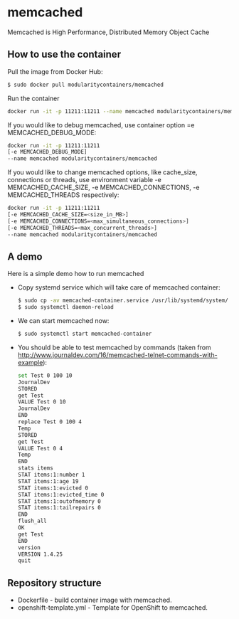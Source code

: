 # memcached

Memcached is High Performance, Distributed Memory Object Cache

## How to use the container

Pull the image from Docker Hub:

```bash
$ sudo docker pull modularitycontainers/memcached
```

Run the container

```bash
docker run -it -p 11211:11211 --name memcached modularitycontainers/memcached
```

If you would like to debug memcached, use container option =e MEMCACHED_DEBUG_MODE:
```bash
docker run -it -p 11211:11211
[-e MEMCACHED_DEBUG_MODE]
--name memcached modularitycontainers/memcached
```

If you would like to change memcached options, like cache_size, connections or threads, use environment variable -e MEMCACHED_CACHE_SIZE, -e MEMCACHED_CONNECTIONS, -e MEMCACHED_THREADS respectively:
```bash
docker run -it -p 11211:11211
[-e MEMCACHED_CACHE_SIZE=<size_in_MB>]
[-e MEMCACHED_CONNECTIONS=<max_simultaneous_connections>]
[-e MEMCACHED_THREADS=<max_concurrent_threads>]
--name memcached modularitycontainers/memcached
```

## A demo

Here is a simple demo how to run memcached

* Copy systemd service which will take care of memcached container: 
   ```bash
   $ sudo cp -av memcached-container.service /usr/lib/systemd/system/
   $ sudo systemctl daemon-reload
   ```

* We can start memcached now:
  ```bash
  $ sudo systemctl start memcached-container
  ```

* You should be able to test memcached by commands (taken from http://www.journaldev.com/16/memcached-telnet-commands-with-example):
  ```bash
  set Test 0 100 10
  JournalDev
  STORED
  get Test
  VALUE Test 0 10
  JournalDev
  END
  replace Test 0 100 4
  Temp
  STORED
  get Test
  VALUE Test 0 4
  Temp
  END
  stats items
  STAT items:1:number 1
  STAT items:1:age 19
  STAT items:1:evicted 0
  STAT items:1:evicted_time 0
  STAT items:1:outofmemory 0
  STAT items:1:tailrepairs 0
  END
  flush_all
  OK
  get Test
  END
  version
  VERSION 1.4.25
  quit
  ```

## Repository structure

- Dockerfile - build container image with memcached.
- openshift-template.yml - Template for OpenShift to memcached.
